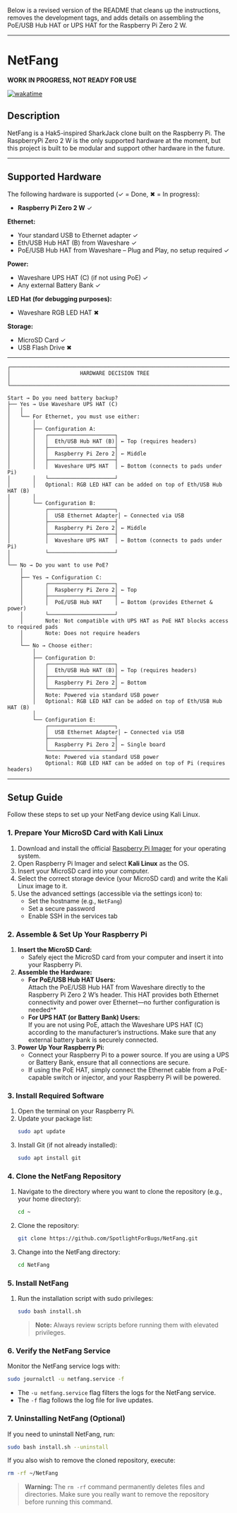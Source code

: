 Below is a revised version of the README that cleans up the instructions, removes the development tags, and adds details on assembling the PoE/USB Hub HAT or UPS HAT for the Raspberry Pi Zero 2 W.

---

# NetFang

**WORK IN PROGRESS, NOT READY FOR USE**

[![wakatime](https://wakatime.com/badge/github/SpotlightForBugs/NetFang.svg?q=cachebusting_is_great)](https://wakatime.com/badge/github/SpotlightForBugs/NetFang)

## Description

NetFang is a Hak5-inspired SharkJack clone built on the Raspberry Pi. 
The RaspberryPi Zero 2 W is the only supported hardware at the moment, but this project is built to be modular and support other hardware in the future.


---

## Supported Hardware

The following hardware is supported (✓ = Done, ✖ = In progress):

- **Raspberry Pi Zero 2 W** ✓

**Ethernet:**

- Your standard USB to Ethernet adapter ✓
- Eth/USB Hub HAT (B) from Waveshare ✓
- PoE/USB Hub HAT from Waveshare – Plug and Play, no setup required ✓

**Power:**

- Waveshare UPS HAT (C) (if not using PoE) ✓  
- Any external Battery Bank ✓

**LED Hat (for debugging purposes):**

- Waveshare RGB LED HAT ✖  

**Storage:**

- MicroSD Card ✓
- USB Flash Drive ✖ 

---
```plaintext
┌─────────────────────────────────────────────────────────────────────┐
│                      HARDWARE DECISION TREE                         │
└─────────────────────────────────────────────────────────────────────┘

Start → Do you need battery backup?
├── Yes → Use Waveshare UPS HAT (C)
│   │
│   └── For Ethernet, you must use either:
│       │
│       ├── Configuration A:
│       │   ┌─────────────────────┐
│       │   │  Eth/USB Hub HAT (B)│ ← Top (requires headers)
│       │   ├─────────────────────┤
│       │   │  Raspberry Pi Zero 2│ ← Middle
│       │   ├─────────────────────┤
│       │   │  Waveshare UPS HAT  │ ← Bottom (connects to pads under Pi)
│       │   └─────────────────────┘
│       │   Optional: RGB LED HAT can be added on top of Eth/USB Hub HAT (B)
│       │
│       └── Configuration B:
│           ┌─────────────────────┐
│           │  USB Ethernet Adapter│ ← Connected via USB
│           ├─────────────────────┤
│           │  Raspberry Pi Zero 2│ ← Middle
│           ├─────────────────────┤
│           │  Waveshare UPS HAT  │ ← Bottom (connects to pads under Pi)
│           └─────────────────────┘
│
└── No → Do you want to use PoE?
    │
    ├── Yes → Configuration C:
    │       ┌─────────────────────┐
    │       │  Raspberry Pi Zero 2│ ← Top
    │       ├─────────────────────┤
    │       │  PoE/USB Hub HAT    │ ← Bottom (provides Ethernet & power)
    │       └─────────────────────┘
    │       Note: Not compatible with UPS HAT as PoE HAT blocks access to required pads
    │       Note: Does not require headers
    │
    └── No → Choose either:
        │
        ├── Configuration D:
        │   ┌─────────────────────┐
        │   │  Eth/USB Hub HAT (B)│ ← Top (requires headers)
        │   ├─────────────────────┤
        │   │  Raspberry Pi Zero 2│ ← Bottom
        │   └─────────────────────┘
        │   Note: Powered via standard USB power
        │   Optional: RGB LED HAT can be added on top of Eth/USB Hub HAT (B)
        │
        └── Configuration E:
            ┌─────────────────────┐
            │  USB Ethernet Adapter│ ← Connected via USB
            ├─────────────────────┤
            │  Raspberry Pi Zero 2│ ← Single board
            └─────────────────────┘
            Note: Powered via standard USB power
            Optional: RGB LED HAT can be added on top of Pi (requires headers)
```
---

## Setup Guide

Follow these steps to set up your NetFang device using Kali Linux.

### 1. Prepare Your MicroSD Card with Kali Linux

1. Download and install the official [Raspberry Pi Imager](https://www.raspberrypi.com/software/) for your operating system.
2. Open Raspberry Pi Imager and select **Kali Linux** as the OS.
3. Insert your MicroSD card into your computer.
4. Select the correct storage device (your MicroSD card) and write the Kali Linux image to it.
5. Use the advanced settings (accessible via the settings icon) to:
   - Set the hostname (e.g., `NetFang`)
   - Set a secure password
   - Enable SSH in the services tab

### 2. Assemble & Set Up Your Raspberry Pi

1. **Insert the MicroSD Card:**
   - Safely eject the MicroSD card from your computer and insert it into your Raspberry Pi.
2. **Assemble the Hardware:**
   - **For PoE/USB Hub HAT Users:**  
     Attach the PoE/USB Hub HAT from Waveshare directly to the Raspberry Pi Zero 2 W’s header. This HAT provides both Ethernet connectivity and power over Ethernet—no further configuration is needed^*
   - **For UPS HAT (or Battery Bank) Users:**  
     If you are not using PoE, attach the Waveshare UPS HAT (C) according to the manufacturer’s instructions. Make sure that any external battery bank is securely connected.
3. **Power Up Your Raspberry Pi:**
   - Connect your Raspberry Pi to a power source. If you are using a UPS or Battery Bank, ensure that all connections are secure.
   - If using the PoE HAT, simply connect the Ethernet cable from a PoE-capable switch or injector, and your Raspberry Pi will be powered.

### 3. Install Required Software

1. Open the terminal on your Raspberry Pi.
2. Update your package list:
   ```bash
   sudo apt update
   ```
3. Install Git (if not already installed):
   ```bash
   sudo apt install git
   ```

### 4. Clone the NetFang Repository

1. Navigate to the directory where you want to clone the repository (e.g., your home directory):
   ```bash
   cd ~
   ```
2. Clone the repository:
   ```bash
   git clone https://github.com/SpotlightForBugs/NetFang.git
   ```
3. Change into the NetFang directory:
   ```bash
   cd NetFang
   ```

### 5. Install NetFang

1. Run the installation script with sudo privileges:
   ```bash
   sudo bash install.sh
   ```
   > **Note:** Always review scripts before running them with elevated privileges.

### 6. Verify the NetFang Service

Monitor the NetFang service logs with:
```bash
sudo journalctl -u netfang.service -f
```
- The `-u netfang.service` flag filters the logs for the NetFang service.
- The `-f` flag follows the log file for live updates.

### 7. Uninstalling NetFang (Optional)

If you need to uninstall NetFang, run:
```bash
sudo bash install.sh --uninstall
```
If you also wish to remove the cloned repository, execute:
```bash
rm -rf ~/NetFang
```
> **Warning:** The `rm -rf` command permanently deletes files and directories. Make sure you really want to remove the repository before running this command.
